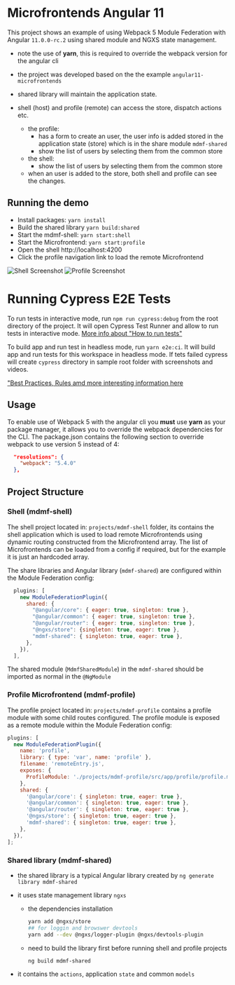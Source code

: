 # Microfrontends Angular 11

This project shows an example of using Webpack 5 Module Federation with Angular `11.0.0-rc.2` using shared module and NGXS state management.

- note the use of **yarn**, this is required to override the webpack version for the angular cli
- the project was developed based on the the example `angular11-microfrontends`

- shared library will maintain the application state.
- shell (host) and profile (remote) can access the store, dispatch actions etc.
  - the profile:
    - has a form to create an user, the user info is added stored in the application state (store) which is in the share module `mdmf-shared`
    - show the list of users by selecting them from the common store
  - the shell:
    - show the list of users by selecting them from the common store
  - when an user is added to the store, both shell and profile can see the changes.

## Running the demo

- Install packages: `yarn install`
- Build the shared library `yarn build:shared`
- Start the mdmf-shell: `yarn start:shell`
- Start the Microfrontend: `yarn start:profile`
- Open the shell http://localhost:4200
- Click the profile navigation link to load the remote Microfrontend

![Shell Screenshot](shell.png)
![Profile Screenshot](profile.png)

# Running Cypress E2E Tests

To run tests in interactive mode, run `npm run cypress:debug` from the root directory of the project. It will open Cypress Test Runner and allow to run tests in interactive mode. [More info about "How to run tests"](../../cypress/README.md#how-to-run-tests)

To build app and run test in headless mode, run `yarn e2e:ci`. It will build app and run tests for this workspace in headless mode. If tets failed cypress will create `cypress` directory in sample root folder with screenshots and videos.

["Best Practices, Rules amd more interesting information here](../../cypress/README.md)

## Usage

To enable use of Webpack 5 with the angular cli you **must** use **yarn** as your package manager, it allows you to override the webpack dependencies for the CLI.
The package.json contains the following section to override webpack to use version 5 instead of 4:

```json
  "resolutions": {
    "webpack": "5.4.0"
  },
```

## Project Structure

### Shell (mdmf-shell)

The shell project located in: `projects/mdmf-shell` folder, its contains the shell application which is used to load remote Microfrontends using dynamic routing constructed from the Microfrontend array. The list of Microfrontends can be loaded from a config if required, but for the example it is just an hardcoded array.

The share libraries and Angular library (`mdmf-shared`) are configured within the Module Federation config:

```js
  plugins: [
    new ModuleFederationPlugin({
      shared: {
        "@angular/core": { eager: true, singleton: true },
        "@angular/common": { eager: true, singleton: true },
        "@angular/router": { eager: true, singleton: true },
        "@ngxs/store": {singleton: true, eager: true },
        "mdmf-shared": { singleton: true, eager: true },
      },
    }),
  ],
```

The shared module (`MdmfSharedModule`) in the `mdmf-shared` should be imported as normal in the `@NgModule`

### Profile Microfrontend (mdmf-profile)

The profile project located in: `projects/mdmf-profile` contains a profile module with some child routes configured. The profile module is exposed as a remote module within the Module Federation config:

```js
plugins: [
  new ModuleFederationPlugin({
    name: 'profile',
    library: { type: 'var', name: 'profile' },
    filename: 'remoteEntry.js',
    exposes: {
      ProfileModule: './projects/mdmf-profile/src/app/profile/profile.module.ts',
    },
    shared: {
      '@angular/core': { singleton: true, eager: true },
      '@angular/common': { singleton: true, eager: true },
      '@angular/router': { singleton: true, eager: true },
      '@ngxs/store': { singleton: true, eager: true },
      'mdmf-shared': { singleton: true, eager: true },
    },
  }),
];
```

### Shared library (mdmf-shared)

- the shared library is a typical Angular library created by `ng generate library mdmf-shared`

- it uses state management library `ngxs`

  - the dependencies installation
    ```bash
    yarn add @ngxs/store
    ## for loggin and browswer devtools
    yarn add --dev @ngxs/logger-plugin @ngxs/devtools-plugin
    ```
  - need to build the library first before running shell and profile projects
    ```bash
    ng build mdmf-shared
    ```

- it contains the `actions`, application `state` and common `models`
